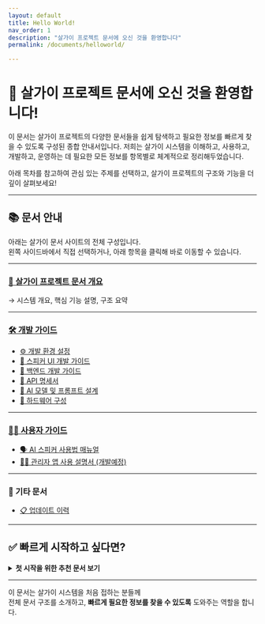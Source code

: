 ```yaml
---
layout: default
title: Hello World!
nav_order: 1
description: "살가이 프로젝트 문서에 오신 것을 환영합니다"
permalink: /documents/helloworld/

---
```


# 🧱 살가이 프로젝트 문서에 오신 것을 환영합니다!

이 문서는 살가이 프로젝트의 다양한 문서들을 쉽게 탐색하고 필요한 정보를 빠르게 찾을 수 있도록 구성된 종합 안내서입니다.
저희는 살가이 시스템을 이해하고, 사용하고, 개발하고, 운영하는 데 필요한 모든 정보를 항목별로 체계적으로 정리해두었습니다.

아래 목차를 참고하여 관심 있는 주제를 선택하고, 살가이 프로젝트의 구조와 기능을 더 깊이 살펴보세요!

---

## 📚 문서 안내

아래는 살가이 문서 사이트의 전체 구성입니다.  
왼쪽 사이드바에서 직접 선택하거나, 아래 항목을 클릭해 바로 이동할 수 있습니다.

---

### [📄 살가이 프로젝트 문서 개요](/)
  → 시스템 개요, 핵심 기능 설명, 구조 요약

---

### [🛠 개발 가이드](/documents/developments)

- [⚙️ 개발 환경 설정](/documents/developments/setup/)  
- [🎨 스피커 UI 개발 가이드](/documents/developments/frontend/)  
- [🔧 백엔드 개발 가이드](/documents/developments/backend/)  
- [📄 API 명세서](/documents/developments/APIspecification/)
- [🤖 AI 모델 및 프롬프트 설계](/documents/developments/AImodel/)  
- [🧩 하드웨어 구성](/documents/developments/hardware/)

---

### [🙋‍♀️ 사용자 가이드](/documents/user-guide/)

- [🗣 AI 스피커 사용법 매뉴얼](/documents/user-guide/speaker/)  
- [👨‍⚕️ 관리자 앱 사용 설명서 (개발예정)](/documents/user-guide/manager-app/)

---

### 📑 기타 문서

- [📋 업데이트 이력](/resources/changelog.md)  

---

## ✅ 빠르게 시작하고 싶다면?

<details>
<summary><strong> 첫 시작을 위한 추천 문서 보기</strong></summary>

<ul>
  <li>🔌 <a href="/">프로젝트를 시작하게 된 계기가 궁금하다면?</a></li>
  <li>🧠 <a href="/documents/developments">직접 구현해보고 싶어요!</a></li>
  <li>🔧 <a href="/documents/user-guide/">어떻게 사용하는지 알고 싶어요!</a></li>
</ul>

</details>

---

이 문서는 살가이 시스템을 처음 접하는 분들께  
전체 문서 구조를 소개하고, **빠르게 필요한 정보를 찾을 수 있도록** 도와주는 역할을 합니다.